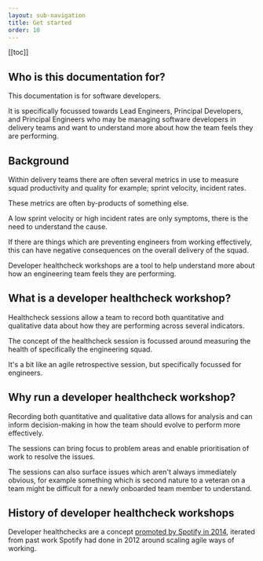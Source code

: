 ```yaml
---
layout: sub-navigation
title: Get started
order: 10
---
```


[[toc]]

## Who is this documentation for?
This documentation is for software developers.

It is specifically focussed towards Lead Engineers, Principal Developers, and Principal Engineers who may be managing software developers in delivery teams and want to understand more about how the team feels they are performing.

## Background
Within delivery teams there are often several metrics in use to measure squad productivity and quality for example; sprint velocity, incident rates.

These metrics are often by-products of something else.

A low sprint velocity or high incident rates are only symptoms, there is the need to understand the cause.

If there are things which are preventing engineers from working effectively, this can have negative consequences on the overall delivery of the squad.

Developer healthcheck workshops are a tool to help understand more about how an engineering team feels they are performing.

## What is a developer healthcheck workshop?
Healthcheck sessions allow a team to record both quantitative and qualitative data about how they are performing across several indicators.

The concept of the healthcheck session is focussed around measuring the health of specifically the engineering squad.

It's a bit like an agile retrospective session, but specifically focussed for engineers.

## Why run a developer healthcheck workshop?
Recording both quantitative and qualitative data allows for analysis and can inform decision-making in how the team should evolve to perform more effectively.

The sessions can bring focus to problem areas and enable prioritisation of work to resolve the issues.

The sessions can also surface issues which aren't always immediately obvious, for example something which is second nature to a veteran on a team might be difficult for a newly onboarded team member to understand.

## History of developer healthcheck workshops
Developer healthchecks are a concept [promoted by Spotify in 2014](https://engineering.atspotify.com/2014/09/squad-health-check-model/), iterated from past work Spotify had done in 2012 around scaling agile ways of working.
